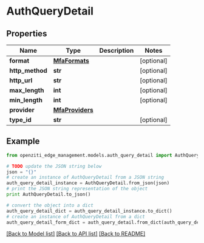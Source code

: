 # AuthQueryDetail


## Properties
Name | Type | Description | Notes
------------ | ------------- | ------------- | -------------
**format** | [**MfaFormats**](MfaFormats.md) |  | [optional] 
**http_method** | **str** |  | [optional] 
**http_url** | **str** |  | [optional] 
**max_length** | **int** |  | [optional] 
**min_length** | **int** |  | [optional] 
**provider** | [**MfaProviders**](MfaProviders.md) |  | 
**type_id** | **str** |  | [optional] 

## Example

```python
from openziti_edge_management.models.auth_query_detail import AuthQueryDetail

# TODO update the JSON string below
json = "{}"
# create an instance of AuthQueryDetail from a JSON string
auth_query_detail_instance = AuthQueryDetail.from_json(json)
# print the JSON string representation of the object
print AuthQueryDetail.to_json()

# convert the object into a dict
auth_query_detail_dict = auth_query_detail_instance.to_dict()
# create an instance of AuthQueryDetail from a dict
auth_query_detail_form_dict = auth_query_detail.from_dict(auth_query_detail_dict)
```
[[Back to Model list]](../README.md#documentation-for-models) [[Back to API list]](../README.md#documentation-for-api-endpoints) [[Back to README]](../README.md)


